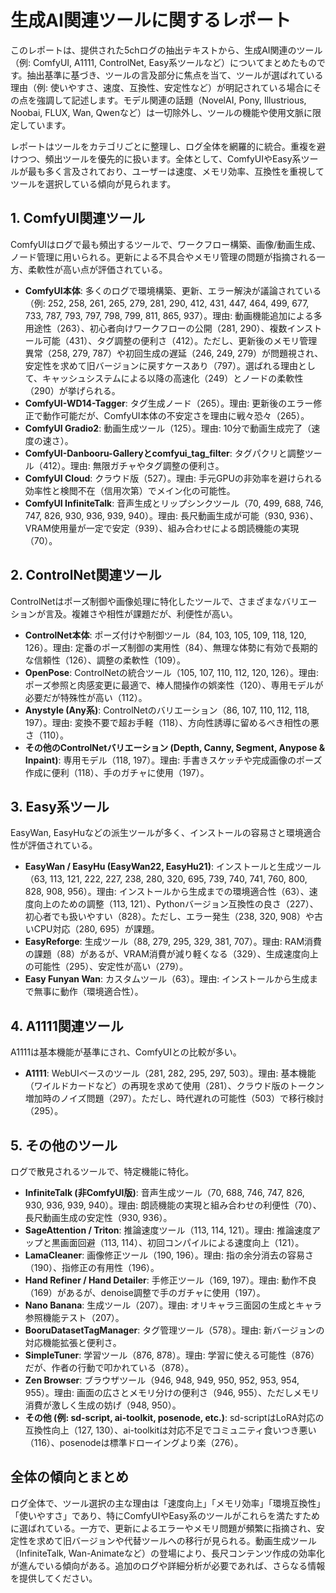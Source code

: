 # 生成AI関連ツールに関するレポート

このレポートは、提供された5chログの抽出テキストから、生成AI関連のツール（例: ComfyUI, A1111, ControlNet, Easy系ツールなど）についてまとめたものです。抽出基準に基づき、ツールの言及部分に焦点を当て、ツールが選ばれている理由（例: 使いやすさ、速度、互換性、安定性など）が明記されている場合にその点を強調して記述します。モデル関連の話題（NovelAI, Pony, Illustrious, Noobai, FLUX, Wan, Qwenなど）は一切除外し、ツールの機能や使用文脈に限定しています。

レポートはツールをカテゴリごとに整理し、ログ全体を網羅的に統合。重複を避けつつ、頻出ツールを優先的に扱います。全体として、ComfyUIやEasy系ツールが最も多く言及されており、ユーザーは速度、メモリ効率、互換性を重視してツールを選択している傾向が見られます。

## 1. ComfyUI関連ツール
ComfyUIはログで最も頻出するツールで、ワークフロー構築、画像/動画生成、ノード管理に用いられる。更新による不具合やメモリ管理の問題が指摘される一方、柔軟性が高い点が評価されている。

- **ComfyUI本体**: 多くのログで環境構築、更新、エラー解決が議論されている（例: 252, 258, 261, 265, 279, 281, 290, 412, 431, 447, 464, 499, 677, 733, 787, 793, 797, 798, 799, 811, 865, 937）。理由: 動画機能追加による多用途性（263）、初心者向けワークフローの公開（281, 290）、複数インストール可能（431）、タグ調整の便利さ（412）。ただし、更新後のメモリ管理異常（258, 279, 787）や初回生成の遅延（246, 249, 279）が問題視され、安定性を求めて旧バージョンに戻すケースあり（797）。選ばれる理由として、キャッシュシステムによる以降の高速化（249）とノードの柔軟性（290）が挙げられる。
- **ComfyUI-WD14-Tagger**: タグ生成ノード（265）。理由: 更新後のエラー修正で動作可能だが、ComfyUI本体の不安定さを理由に戦々恐々（265）。
- **ComfyUI Gradio2**: 動画生成ツール（125）。理由: 10分で動画生成完了（速度の速さ）。
- **ComfyUI-Danbooru-Galleryとcomfyui_tag_filter**: タグパクリと調整ツール（412）。理由: 無限ガチャやタグ調整の便利さ。
- **ComfyUI Cloud**: クラウド版（527）。理由: 手元GPUの非効率を避けられる効率性と検閲不在（信用次第）でメイン化の可能性。
- **ComfyUI InfiniteTalk**: 音声生成とリップシンクツール（70, 499, 688, 746, 747, 826, 930, 936, 939, 940）。理由: 長尺動画生成が可能（930, 936）、VRAM使用量が一定で安定（939）、組み合わせによる朗読機能の実現（70）。

## 2. ControlNet関連ツール
ControlNetはポーズ制御や画像処理に特化したツールで、さまざまなバリエーションが言及。複雑さや相性が課題だが、利便性が高い。

- **ControlNet本体**: ポーズ付けや制御ツール（84, 103, 105, 109, 118, 120, 126）。理由: 定番のポーズ制御の実用性（84）、無理な体勢に有効で長期的な信頼性（126）、調整の柔軟性（109）。
- **OpenPose**: ControlNetの統合ツール（105, 107, 110, 112, 120, 126）。理由: ポーズ参照と肉感変更に最適で、棒人間操作の娯楽性（120）、専用モデルが必要だが特殊性が高い（112）。
- **Anystyle (Any系)**: ControlNetのバリエーション（86, 107, 110, 112, 118, 197）。理由: 変換不要で超お手軽（118）、方向性誘導に留めるべき相性の悪さ（110）。
- **その他のControlNetバリエーション (Depth, Canny, Segment, Anypose & Inpaint)**: 専用モデル（118, 197）。理由: 手書きスケッチや完成画像のポーズ作成に便利（118）、手のガチャに使用（197）。

## 3. Easy系ツール
EasyWan, EasyHuなどの派生ツールが多く、インストールの容易さと環境適合性が評価されている。

- **EasyWan / EasyHu (EasyWan22, EasyHu21)**: インストールと生成ツール（63, 113, 121, 222, 227, 238, 280, 320, 695, 739, 740, 741, 760, 800, 828, 908, 956）。理由: インストールから生成までの環境適合性（63）、速度向上のための調整（113, 121）、Pythonバージョン互換性の良さ（227）、初心者でも扱いやすい（828）。ただし、エラー発生（238, 320, 908）や古いCPU対応（280, 695）が課題。
- **EasyReforge**: 生成ツール（88, 279, 295, 329, 381, 707）。理由: RAM消費の課題（88）があるが、VRAM消費が減り軽くなる（329）、生成速度向上の可能性（295）、安定性が高い（279）。
- **Easy Funyan Wan**: カスタムツール（63）。理由: インストールから生成まで無事に動作（環境適合性）。

## 4. A1111関連ツール
A1111は基本機能が基準にされ、ComfyUIとの比較が多い。

- **A1111**: WebUIベースのツール（281, 282, 295, 297, 503）。理由: 基本機能（ワイルドカードなど）の再現を求めて使用（281）、クラウド版のトークン増加時のノイズ問題（297）。ただし、時代遅れの可能性（503）で移行検討（295）。

## 5. その他のツール
ログで散見されるツールで、特定機能に特化。

- **InfiniteTalk (非ComfyUI版)**: 音声生成ツール（70, 688, 746, 747, 826, 930, 936, 939, 940）。理由: 朗読機能の実現と組み合わせの利便性（70）、長尺動画生成の安定性（930, 936）。
- **SageAttention / Triton**: 推論速度ツール（113, 114, 121）。理由: 推論速度アップと黒画面回避（113, 114）、初回コンパイルによる速度向上（121）。
- **LamaCleaner**: 画像修正ツール（190, 196）。理由: 指の余分消去の容易さ（190）、指修正の有用性（196）。
- **Hand Refiner / Hand Detailer**: 手修正ツール（169, 197）。理由: 動作不良（169）があるが、denoise調整で手のガチャに使用（197）。
- **Nano Banana**: 生成ツール（207）。理由: オリキャラ三面図の生成とキャラ参照機能テスト（207）。
- **BooruDatasetTagManager**: タグ管理ツール（578）。理由: 新バージョンの対応機能拡張と便利さ。
- **SimpleTuner**: 学習ツール（876, 878）。理由: 学習に使える可能性（876）だが、作者の行動で叩かれている（878）。
- **Zen Browser**: ブラウザツール（946, 948, 949, 950, 952, 953, 954, 955）。理由: 画面の広さとメモリ分けの便利さ（946, 955）、ただしメモリ消費が激しく生成の妨げ（948, 950）。
- **その他 (例: sd-script, ai-toolkit, posenode, etc.)**: sd-scriptはLoRA対応の互換性向上（127, 130）、ai-toolkitは対応不足でコミュニティ食いつき悪い（116）、posenodeは標準ドローイングより楽（276）。

## 全体の傾向とまとめ
ログ全体で、ツール選択の主な理由は「速度向上」「メモリ効率」「環境互換性」「使いやすさ」であり、特にComfyUIやEasy系のツールがこれらを満たすために選ばれている。一方で、更新によるエラーやメモリ問題が頻繁に指摘され、安定性を求めて旧バージョンや代替ツールへの移行が見られる。動画生成ツール（InfiniteTalk, Wan-Animateなど）の登場により、長尺コンテンツ作成の効率化が進んでいる傾向がある。追加のログや詳細分析が必要であれば、さらなる情報を提供してください。